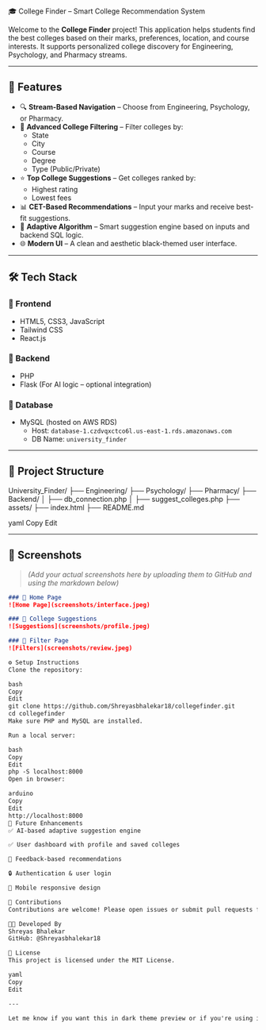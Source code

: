 🎓 College Finder – Smart College Recommendation System

Welcome to the **College Finder** project! This application helps students find the best colleges based on their marks, preferences, location, and course interests. It supports personalized college discovery for Engineering, Psychology, and Pharmacy streams.

---

## 🚀 Features

- 🔍 **Stream-Based Navigation** – Choose from Engineering, Psychology, or Pharmacy.
- 🏫 **Advanced College Filtering** – Filter colleges by:
  - State
  - City
  - Course
  - Degree
  - Type (Public/Private)
- ⭐ **Top College Suggestions** – Get colleges ranked by:
  - Highest rating
  - Lowest fees
- 📊 **CET-Based Recommendations** – Input your marks and receive best-fit suggestions.
- 🧠 **Adaptive Algorithm** – Smart suggestion engine based on inputs and backend SQL logic.
- 🌐 **Modern UI** – A clean and aesthetic black-themed user interface.

---

## 🛠️ Tech Stack

### 🔹 Frontend
- HTML5, CSS3, JavaScript
- Tailwind CSS
- React.js

### 🔹 Backend
- PHP
- Flask (For AI logic – optional integration)

### 🔹 Database
- MySQL (hosted on AWS RDS)
  - Host: `database-1.czdvqxctco6l.us-east-1.rds.amazonaws.com`
  - DB Name: `university_finder`

---

## 📁 Project Structure

University_Finder/
├── Engineering/
├── Psychology/
├── Pharmacy/
├── Backend/
│ ├── db_connection.php
│ ├── suggest_colleges.php
├── assets/
├── index.html
├── README.md

yaml
Copy
Edit

---

## 📸 Screenshots

> *(Add your actual screenshots here by uploading them to GitHub and using the markdown below)*

```markdown
### 🔹 Home Page
![Home Page](screenshots/interface.jpeg)

### 🔹 College Suggestions
![Suggestions](screenshots/profile.jpeg)

### 🔹 Filter Page
![Filters](screenshots/review.jpeg)

⚙️ Setup Instructions
Clone the repository:

bash
Copy
Edit
git clone https://github.com/Shreyasbhalekar18/collegefinder.git
cd collegefinder
Make sure PHP and MySQL are installed.

Run a local server:

bash
Copy
Edit
php -S localhost:8000
Open in browser:

arduino
Copy
Edit
http://localhost:8000
🎯 Future Enhancements
✅ AI-based adaptive suggestion engine

✅ User dashboard with profile and saved colleges

🔄 Feedback-based recommendations

🔒 Authentication & user login

📱 Mobile responsive design

🤝 Contributions
Contributions are welcome! Please open issues or submit pull requests for improvements.

👨‍💻 Developed By
Shreyas Bhalekar
GitHub: @Shreyasbhalekar18

📄 License
This project is licensed under the MIT License.

yaml
Copy
Edit

---

Let me know if you want this in dark theme preview or if you're using it inside a GitHub Pages site — I can adjust it!







